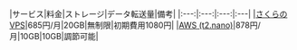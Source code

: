|サービス|料金|ストレージ|データ転送量|備考|
|:---:|:---:|:---:|:---|
|[さくらのVPS](https://vps.sakura.ad.jp/)|685円/月|20GB|無制限|初期費用1080円|
|[AWS (t2.nano)](https://aws.noplan.cc/ec2/)|878円/月|10GB|10GB|調節可能|

